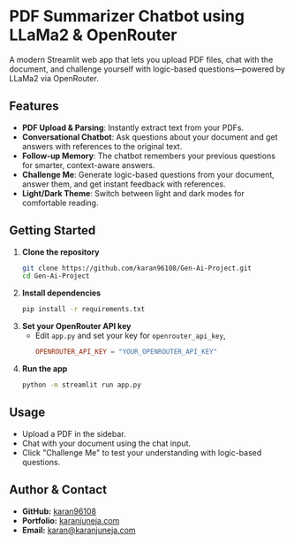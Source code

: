 # PDF Summarizer Chatbot using LLaMa2 & OpenRouter

A modern Streamlit web app that lets you upload PDF files, chat with the document, and challenge yourself with logic-based questions—powered by LLaMa2 via OpenRouter.

## Features
- **PDF Upload & Parsing**: Instantly extract text from your PDFs.
- **Conversational Chatbot**: Ask questions about your document and get answers with references to the original text.
- **Follow-up Memory**: The chatbot remembers your previous questions for smarter, context-aware answers.
- **Challenge Me**: Generate logic-based questions from your document, answer them, and get instant feedback with references.
- **Light/Dark Theme**: Switch between light and dark modes for comfortable reading.

## Getting Started
1. **Clone the repository**
   ```bash
   git clone https://github.com/karan96108/Gen-Ai-Project.git
   cd Gen-Ai-Project
   ```
2. **Install dependencies**
   ```bash
   pip install -r requirements.txt
   ```
3. **Set your OpenRouter API key**
   - Edit `app.py` and set your key for `openrouter_api_key`,
     ```toml
     OPENROUTER_API_KEY = "YOUR_OPENROUTER_API_KEY"
     ```
4. **Run the app**
   ```bash
   python -m streamlit run app.py
   ```

## Usage
- Upload a PDF in the sidebar.
- Chat with your document using the chat input.
- Click "Challenge Me" to test your understanding with logic-based questions.

## Author & Contact
- **GitHub:** [karan96108](https://github.com/karan96108)
- **Portfolio:** [karanjuneja.com](https://karanjuneja.com)
- **Email:** karan@karanjuneja.com
